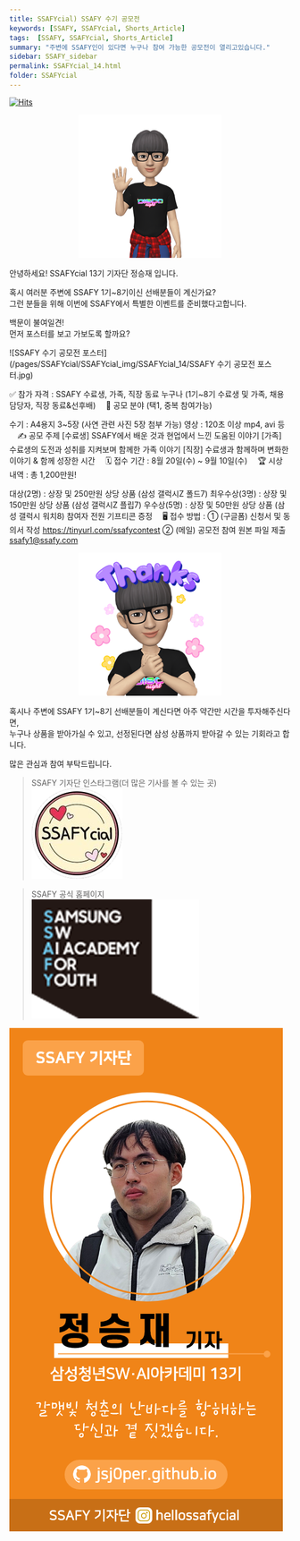 ```yaml
---
title: SSAFYcial) SSAFY 수기 공모전
keywords: [SSAFY, SSAFYcial, Shorts_Article]
tags:  [SSAFY, SSAFYcial, Shorts_Article]
summary: "주변에 SSAFY인이 있다면 누구나 참여 가능한 공모전이 열리고있습니다."
sidebar: SSAFY_sidebar
permalink: SSAFYcial_14.html
folder: SSAFYcial
---
```


<a href="https://hits.sh/jsj0per.github.io/SSAFYcial_14.html/"><img alt="Hits" src="https://hits.sh/jsj0per.github.io/SSAFYcial_14.html.svg?style=for-the-badge&label=PostView&color=347DBE&logo=Perso"/></a>

<div style="text-align: center;">
  <img src="/pages/SSAFYcial/SSAFYcial_img/JSJ_Hello.png"/>
</div>

안녕하세요! SSAFYcial 13기 기자단 정승재 입니다.  

혹시 여러분 주변에 SSAFY 1기~8기이신 선배분들이 계신가요?  
그런 분들을 위해 이번에 SSAFY에서 특별한 이벤트를 준비했다고합니다.  

백문이 불여일견!  
먼저 포스터를 보고 가보도록 할까요?  

![SSAFY 수기 공모전 포스터](/pages/SSAFYcial/SSAFYcial_img/SSAFYcial_14/SSAFY 수기 공모전 포스터.jpg)

✅ 참가 자격 : SSAFY 수료생, 가족, 직장 동료 누구나
(1기~8기 수료생 및 가족, 채용 담당자, 직장 동료&선후배)
⠀
🎨 공모 분야 (택1, 중복 참여가능)

수기 : A4용지 3~5장 (사연 관련 사진 5장 첨부 가능)
영상 : 120초 이상 mp4, avi 등
⠀
✍️ 공모 주제
[수료생] SSAFY에서 배운 것과 현업에서 느낀 도움된 이야기
[가족] 수료생의 도전과 성취를 지켜보며 함께한 가족 이야기
[직장] 수료생과 함께하며 변화한 이야기 & 함께 성장한 시간
⠀
🗓️ 접수 기간 : 8월 20일(수) ~ 9월 10일(수) 
⠀
🏆 시상 내역 : 총 1,200만원!

대상(2명) : 상장 및 250만원 상당 상품 (삼성 갤럭시Z 폴드7)
최우수상(3명) : 상장 및 150만원 상당 상품 (삼성 갤럭시Z 플립7)
우수상(5명) : 상장 및 50만원 상당 상품 (삼성 갤럭시 워치8)
참여자 전원 기프티콘 증정
⠀
🖥️ 접수 방법 : 
① (구글폼) 신청서 및 동의서 작성 https://tinyurl.com/ssafycontest
② (메일) 공모전 참여 원본 파일 제출 ssafy1@ssafy.com 


<div style="text-align: center;">
  <img src="/pages/SSAFYcial/SSAFYcial_img/JSJ_THANKS.png"/>
</div>

혹시나 주변에 SSAFY 1기~8기 선배분들이 계신다면 아주 약간만 시간을 투자해주신다면,  
누구나 상품을 받아가실 수 있고, 선정된다면 삼성 상품까지 받아갈 수 있는 기회라고 합니다.  

많은 관심과 참여 부탁드립니다.  

> SSAFY 기자단 인스타그램(더 많은 기사를 볼 수 있는 곳)  
> [![SSAFYcial_Logo](/pages/SSAFYcial/SSAFYcial_img/ssafycial.png)](https://www.instagram.com/hellossafycial)  

> SSAFY 공식 홈페이지  
> [![SSAFY_Logo](/pages/SSAFYcial/SSAFYcial_img/new_logo_ssafy.png)](https://www.ssafy.com)  

![SSAFYcial_namecard](/pages/SSAFYcial/SSAFYcial_namecard_new.png)  
